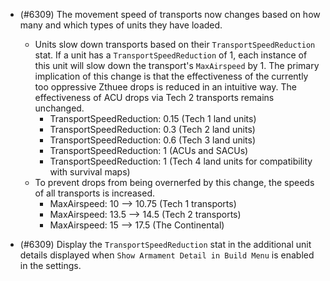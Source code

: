 - (#6309) The movement speed of transports now changes based on how many and which types of units they have loaded.
    - Units slow down transports based on their `TransportSpeedReduction` stat. If a unit has a `TransportSpeedReduction` of 1, each instance of this unit will slow down the transport's `MaxAirspeed` by 1. The primary implication of this change is that the effectiveness of the currently too oppressive Zthuee drops is reduced in an intuitive way. The effectiveness of ACU drops via Tech 2 transports remains unchanged.
        - TransportSpeedReduction: 0.15 (Tech 1 land units)
        - TransportSpeedReduction: 0.3 (Tech 2 land units)
        - TransportSpeedReduction: 0.6 (Tech 3 land units)
        - TransportSpeedReduction: 1 (ACUs and SACUs)
        - TransportSpeedReduction: 1 (Tech 4 land units for compatibility with survival maps)
    - To prevent drops from being overnerfed by this change, the speeds of all transports is increased.
        - MaxAirspeed: 10 --> 10.75 (Tech 1 transports)
        - MaxAirspeed: 13.5 --> 14.5 (Tech 2 transports)
        - MaxAirspeed: 15 --> 17.5 (The Continental)

- (#6309) Display the `TransportSpeedReduction` stat in the additional unit details displayed when `Show Armament Detail in Build Menu` is enabled in the settings.
